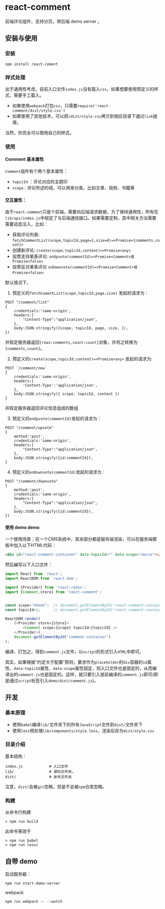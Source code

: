 # react-comment

前端评论组件，支持分页。带后端 demo server 。


## 安装与使用

### 安装

```
npm install react-coment
```

### 样式处理

出于通用性考虑，目前入口文件`index.js`没有载入`css`，如果想要使用预定义的样式，需要手工载入。
* 如果使用`webpack`打包`css`，只需要`require('react-comment/dist/style.css')`
* 如果使用了其他技术，可以把`/dist/style.css`拷贝到相应目录下通过`link`链接。

当然，你完全可以使用自己的样式。

### 使用

#### Comment 基本属性

`Comment`组件有个两个基本属性：

* `topicId` ：评论对应的主题ID
* `scope` : 评论所述的域，可以用来分类，比如文章、视频、书籍等

#### 交互属性：

由于`react-comment`只是个前端，需要向后端请求数据，为了保持通用性，所有在`lib/api/index.js`中规定了与后端通信接口。如果需要定制，其中相关方法需要需要动态注入，比如：

* 获取评论列表: `fetchCommentList(scope,topicId,page=1,size=8)=>Promise<{comments,count}>`
* 创建新评论: `create(scope,topicId,content)=>Promise<any>`
* 投票支持某条评论: `onUpvote(commentId)=>Promise<Comment>或 Promise<false>`
* 投票反对某条评论 `onDownvote(commentId)=>Promise<Comment>或Promise<false>`:

默认情况下，

1. 预定义的`fetchComentList(scope,topicId,page,size)` 发起的请求为：
```
POST "/comment/list"
{
    credentials:'same-origin',
    headers:{
        "Content-Type":"application/json",
    },
    body:JSON.stringify({scope, topicId, page, size, }),
})
```
并假定服务器返回`{rows:comments,count:count}`对象，并将之转换为`{comments,count}`。

2. 预定义的`create(scope,topicId,content)=>Promise<any>` 发起的请求为:
```
POST `/comment/new`
{
    credentials:'same-origin',
    headers:{
        'Content-Type':'application/json',
    },
    body:JSON.stringify({ scope, topicId, content })
}
```
并假定服务器返回评论信息组成的数组

3. 预定义的`onUpvote(commentId)`发起的请求为：
```
POST "/comment/upvote"
{
    method:'post',
    credentials:'same-origin',
    headers:{
        "Content-Type":"application/json",
    },
    body:JSON.stringify({id:commentId}),
}
```

4. 预定义的`onDownvote(commentId)`发起的请求为：
```
POST "/comment/downvote"
{
    method:'post',
    credentials:'same-origin',
    headers:{
        "Content-Type":"application/json",
    },
    body:JSON.stringify({id:commentId}),
})
```

#### 使用 demo demo

一个使用场景：在一个CMS系统中，其余部分都是服务端渲染，可以在服务端模板中加入以下HTML代码：
```HTML
<div id="react-comment-container" data-topicId="" data-scope="movie"></div> 
```

然后编写以下入口文件：
```JavaScript
import React from 'react';
import ReactDOM from 'react-dom';

import {Provider} from 'react-redux';
import {Comment,store} from 'react-comment';


const scope="ebook";  // document.getElementById('react-comment-container').getAttribute("data-scope")
const topicId=1;      // document.getElementById('react-comment-container').getAttribute("data-topicId")

ReactDOM.render(
    (<Provider store={store}>
        <Comment scope={scope} topicId={topicId} />
    </Provider>),
    document.getElementById("comment-container")
);
```
编译、打包之，得到`comment.js`文件，以`script`的形式引入`HTML`中即可。

其实，如果根据“约定大于配置”原则，要求作为`placeholder`的`div`容器的`id`属性、`data-topicId`属性、`data-scope`属性固定，则入口文件也是固定的，从而编译出的`comment.js`也是固定的。这样，就只要引入提前编译的`comment.js`即可(即是通过`script`标签引入`demo/dist/comment.js`)。

## 开发

### 基本原理

* 使用`babel`编译`lib/`文件夹下的所有`JavaScript`文件到`dist/`文件夹下
* 使用`less`预处理`lib/components/style.less`，渲染后存为`dist/style.css`

### 目录介绍

基本结构：
```
index.js            # 入口文件
lib/                # 源码文件夹，
dist/               # 发布文件夹
```

注意，`dist/`会被`git`忽略，但是不会被`npm`仓库忽略。

### 构建

从命令行构建
```
> npm run build
```

此命令等效于
```
> npm run babel
> npm run lessc
```

## 自带 demo

启动服务器：
```
npm run start-demo-server
```

webpack
```
npm run webpack -- --watch
```